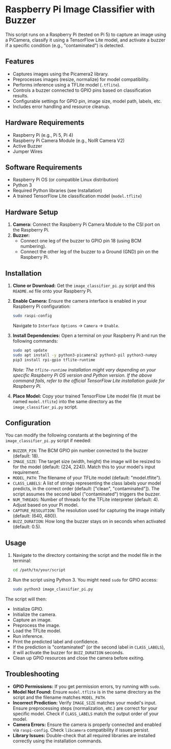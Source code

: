 # Raspberry Pi Image Classifier with Buzzer

This script runs on a Raspberry Pi (tested on Pi 5) to capture an image using a PiCamera, classify it using a TensorFlow Lite model, and activate a buzzer if a specific condition (e.g., "contaminated") is detected.

## Features

- Captures images using the Picamera2 library.
- Preprocesses images (resize, normalize) for model compatibility.
- Performs inference using a TFLite model (`.tflite`).
- Controls a buzzer connected to GPIO pins based on classification results.
- Configurable settings for GPIO pin, image size, model path, labels, etc.
- Includes error handling and resource cleanup.

## Hardware Requirements

- Raspberry Pi (e.g., Pi 5, Pi 4)
- Raspberry Pi Camera Module (e.g., NoIR Camera V2)
- Active Buzzer
- Jumper Wires

## Software Requirements

- Raspberry Pi OS (or compatible Linux distribution)
- Python 3
- Required Python libraries (see Installation)
- A trained TensorFlow Lite classification model (`model.tflite`)

## Hardware Setup

1.  **Camera:** Connect the Raspberry Pi Camera Module to the CSI port on the Raspberry Pi.
2.  **Buzzer:**
    - Connect one leg of the buzzer to GPIO pin 18 (using BCM numbering).
    - Connect the other leg of the buzzer to a Ground (GND) pin on the Raspberry Pi.

## Installation

1.  **Clone or Download:** Get the `image_classifier_pi.py` script and this `README.md` file onto your Raspberry Pi.

2.  **Enable Camera:** Ensure the camera interface is enabled in your Raspberry Pi configuration:
    ```bash
    sudo raspi-config
    ```
    Navigate to `Interface Options` -> `Camera` -> `Enable`.

3.  **Install Dependencies:** Open a terminal on your Raspberry Pi and run the following commands:
    ```bash
    sudo apt update
    sudo apt install -y python3-picamera2 python3-pil python3-numpy
    pip3 install rpi-gpio tflite-runtime
    ```
    *Note: The `tflite-runtime` installation might vary depending on your specific Raspberry Pi OS version and Python version. If the above command fails, refer to the official TensorFlow Lite installation guide for Raspberry Pi.*

4.  **Place Model:** Copy your trained TensorFlow Lite model file (it must be named `model.tflite`) into the same directory as the `image_classifier_pi.py` script.

## Configuration

You can modify the following constants at the beginning of the `image_classifier_pi.py` script if needed:

- `BUZZER_PIN`: The BCM GPIO pin number connected to the buzzer (default: 18).
- `IMAGE_SIZE`: The target size (width, height) the image will be resized to for the model (default: (224, 224)). Match this to your model's input requirement.
- `MODEL_PATH`: The filename of your TFLite model (default: "model.tflite").
- `CLASS_LABELS`: A list of strings representing the class labels your model predicts, in the correct order (default: ["clean", "contaminated"]). The script assumes the second label ("contaminated") triggers the buzzer.
- `NUM_THREADS`: Number of threads for the TFLite interpreter (default: 4). Adjust based on your Pi model.
- `CAPTURE_RESOLUTION`: The resolution used for capturing the image initially (default: (640, 480)).
- `BUZZ_DURATION`: How long the buzzer stays on in seconds when activated (default: 0.5).

## Usage

1.  Navigate to the directory containing the script and the model file in the terminal:
    ```bash
    cd /path/to/your/script
    ```

2.  Run the script using Python 3. You might need `sudo` for GPIO access:
    ```bash
    sudo python3 image_classifier_pi.py
    ```

The script will then:
- Initialize GPIO.
- Initialize the camera.
- Capture an image.
- Preprocess the image.
- Load the TFLite model.
- Run inference.
- Print the predicted label and confidence.
- If the prediction is "contaminated" (or the second label in `CLASS_LABELS`), it will activate the buzzer for `BUZZ_DURATION` seconds.
- Clean up GPIO resources and close the camera before exiting.

## Troubleshooting

- **GPIO Permissions:** If you get permission errors, try running with `sudo`.
- **Model Not Found:** Ensure `model.tflite` is in the same directory as the script and the filename matches `MODEL_PATH`.
- **Incorrect Prediction:** Verify `IMAGE_SIZE` matches your model's input. Ensure preprocessing steps (normalization, etc.) are correct for your specific model. Check if `CLASS_LABELS` match the output order of your model.
- **Camera Errors:** Ensure the camera is properly connected and enabled via `raspi-config`. Check `libcamera` compatibility if issues persist.
- **Library Issues:** Double-check that all required libraries are installed correctly using the installation commands. 
